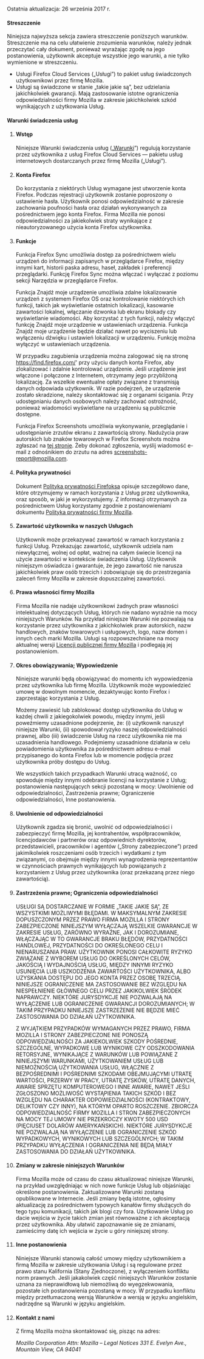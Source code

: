 Ostatnia aktualizacja: 26 września 2017 r.

#### Streszczenie

Niniejsza najwyższa sekcja zawiera streszczenie poniższych warunków. Streszczenie ma na celu ułatwienie zrozumienia warunków, należy jednak przeczytać cały dokument, ponieważ wyrażając zgodę na jego postanowienia, użytkownik akceptuje wszystkie jego warunki, a nie tylko wymienione w streszczeniu.

- Usługi Firefox Cloud Services („Usługi”) to pakiet usług świadczonych użytkownikowi przez firmę Mozilla.
- Usługi są świadczone w stanie „takie jakie są”, bez udzielania jakichkolwiek gwarancji. Mają zastosowanie istotne ograniczenia odpowiedzialności firmy Mozilla w zakresie jakichkolwiek szkód wynikających z użytkowania Usług.

#### Warunki świadczenia usług

1. #### Wstęp

    Niniejsze Warunki świadczenia usług („<u>Warunki</u>”) regulują korzystanie przez użytkownika z usług Firefox Cloud Services — pakietu usług internetowych dostarczanych przez firmę Mozilla („Usługi”).

2. #### Konta Firefox

    Do korzystania z niektórych Usług wymagane jest utworzenie konta Firefox.  Podczas rejestracji użytkownik zostanie poproszony o ustawienie hasła. Użytkownik ponosi odpowiedzialność w zakresie zachowania poufności hasła oraz działań wykonywanych za pośrednictwem jego konta Firefox. Firma Mozilla nie ponosi odpowiedzialności za jakiekolwiek straty wynikające z nieautoryzowanego użycia konta Firefox użytkownika.

3. #### Funkcje

    Funkcja Firefox Sync umożliwia dostęp za pośrednictwem wielu urządzeń do informacji zapisanych w przeglądarce Firefox, między innymi kart, historii paska adresu, haseł, zakładek i preferencji przeglądarki. Funkcję Firefox Sync można włączać i wyłączać z poziomu sekcji Narzędzia w przeglądarce Firefox.

    Funkcja Znajdź moje urządzenie umożliwia zdalne lokalizowanie urządzeń z systemem Firefox OS oraz kontrolowanie niektórych ich funkcji, takich jak wyświetlanie ostatnich lokalizacji, kasowanie zawartości lokalnej, włączanie dzwonka lub ekranu blokady czy wyświetlanie wiadomości. Aby korzystać z tych funkcji, należy włączyć funkcję Znajdź moje urządzenie w ustawieniach urządzenia. Funkcja Znajdź moje urządzenie będzie działać nawet po wyciszeniu lub wyłączeniu dźwięku i ustawień lokalizacji w urządzeniu. Funkcję można wyłączyć w ustawieniach urządzenia.

    W przypadku zagubienia urządzenia można zalogować się na stronę https://find.firefox.com/' przy użyciu danych konta Firefox, aby zlokalizować i zdalnie kontrolować urządzenie. Jeśli urządzenie jest włączone i połączone z Internetem, otrzymamy jego przybliżoną lokalizację. Za wszelkie ewentualne opłaty związane z transmisją danych odpowiada użytkownik. W razie podejrzeń, że urządzenie zostało skradzione, należy skontaktować się z organami ścigania. Przy udostępnianiu danych osobowych należy zachować ostrożność, ponieważ wiadomości wyświetlane na urządzeniu są publicznie dostępne.
    
    Funkcja Firefox Screenshots umożliwia wykonywanie, przeglądanie i udostępnianie zrzutów ekranu z zawartością strony. Nadużycia praw autorskich lub znaków towarowych w Firefox Screenshots można zgłaszać na [tej stronie](https://www.mozilla.org/en-US/about/legal/report-infringement/). Żeby dokonać zgłoszenia, wyślij wiadomość e-mail z odnośnikiem do zrzutu na adres screenshots-report@mozilla.com.

4. #### Polityka prywatności

    Dokument [Polityka prywatności Firefoksa](https://www.mozilla.org/en-US/privacy/firefox/) opisuje szczegółowo dane, które otrzymujemy w ramach korzystania z Usług przez użytkownika, oraz sposób, w jaki je wykorzystujemy. Z informacji otrzymanych za pośrednictwem Usług korzystamy zgodnie z postanowieniami dokumentu [Polityka prywatności firmy Mozilla](https://www.mozilla.org/privacy/).

5. #### Zawartość użytkownika w naszych Usługach

    Użytkownik może przekazywać zawartość w ramach korzystania z funkcji Usług. Przekazując zawartość, użytkownik udziela nam niewyłącznej, wolnej od opłat, ważnej na całym świecie licencji na użycie zawartości w kontekście świadczenia Usług. Użytkownik niniejszym oświadcza i gwarantuje, że jego zawartość nie narusza jakichkolwiek praw osób trzecich i zobowiązuje się do przestrzegania zaleceń firmy Mozilla w zakresie dopuszczalnej zawartości.

6. #### Prawa własności firmy Mozilla

    Firma Mozilla nie nadaje użytkownikowi żadnych praw własności intelektualnej dotyczących Usług, których nie nadano wyraźnie na mocy niniejszych Warunków. Na przykład niniejsze Warunki nie pozwalają na korzystanie przez użytkownika z jakichkolwiek praw autorskich, nazw handlowych, znaków towarowych i usługowych, logo, nazw domen i innych cech marki Mozilla. Usługi są rozpowszechniane na mocy aktualnej wersji [Licencji publicznej firmy Mozilla](https://www.mozilla.org/MPL/) i podlegają jej postanowieniom.

7. #### Okres obowiązywania; Wypowiedzenie

    Niniejsze warunki będą obowiązywać do momentu ich wypowiedzenia przez użytkownika lub firmę Mozilla. Użytkownik może wypowiedzieć umowę w dowolnym momencie, dezaktywując konto Firefox i zaprzestając korzystania z Usług.

    Możemy zawiesić lub zablokować dostęp użytkownika do Usług w każdej chwili z jakiegokolwiek powodu, między innymi, jeśli poweźmiemy uzasadnione podejrzenie, że: (i) użytkownik naruszył niniejsze Warunki, (ii) spowodował ryzyko naszej odpowiedzialności prawnej, albo (iii) świadczenie Usług na rzecz użytkownika nie ma uzasadnienia handlowego. Podejmiemy uzasadnione działania w celu powiadomienia użytkownika za pośrednictwem adresu e-mail przypisanego do konta Firefox lub w momencie podjęcia przez użytkownika próby dostępu do Usług.

    We wszystkich takich przypadkach Warunki utracą ważność, co spowoduje między innymi odebranie licencji na korzystanie z Usług; postanowienia następujących sekcji pozostaną w mocy: Uwolnienie od odpowiedzialności, Zastrzeżenia prawne; Ograniczenie odpowiedzialności, Inne postanowienia.

8. #### Uwolnienie od odpowiedzialności

    Użytkownik zgadza się bronić, uwolnić od odpowiedzialności i zabezpieczyć firmę Mozilla, jej kontrahentów, współpracowników, licencjodawców i partnerów oraz odpowiednich dyrektorów, przedstawicieli, pracowników i agentów („Strony zabezpieczone”) przed jakimikolwiek roszczeniami osób trzecich i wydatkami z tym związanymi, co obejmuje między innymi wynagrodzenia reprezentantów w czynnościach prawnych wynikających lub powiązanych z korzystaniem z Usług przez użytkownika (oraz przekazaną przez niego zawartością).

9. #### Zastrzeżenia prawne; Ograniczenia odpowiedzialności

    USŁUGI SĄ DOSTARCZANIE W FORMIE „TAKIE JAKIE SĄ”, ZE WSZYSTKIMI MOŻLIWYMI BŁĘDAMI. W MAKSYMALNYM ZAKRESIE DOPUSZCZONYM PRZEZ PRAWO FIRMA MOZILLA I STRONY ZABEZPIECZONE NINIEJSZYM WYŁĄCZAJĄ WSZELKIE GWARANCJE W ZAKRESIE USŁUG, ZARÓWNO WYRAŹNE, JAK I DOROZUMIANE, WŁĄCZAJĄC W TO GWARANCJE BRAKU BŁĘDÓW, PRZYDATNOŚCI HANDLOWEJ, PRZYDATNOŚCI DO OKREŚLONEGO CELU I NIENARUSZANIA PRAW. UŻYTKOWNIK PONOSI CAŁKOWITE RYZYKO ZWIĄZANE Z WYBOREM USŁUG DO OKREŚLONYCH CELÓW, JAKOŚCIĄ I WYDAJNOŚCIĄ USŁUG, MIĘDZY INNYMI RYZYKO USUNIĘCIA LUB USZKODZENIA ZAWARTOŚCI UŻYTKOWNIKA, ALBO UZYSKANIA DOSTĘPU DO JEGO KONTA PRZEZ OSOBĘ TRZECIĄ. NINIEJSZE OGRANICZENIE MA ZASTOSOWANIE BEZ WZGLĘDU NA NIESPEŁNIENIE GŁÓWNEGO CELU PRZEZ JAKIKOLWIEK ŚRODEK NAPRAWCZY. NIEKTÓRE JURYSDYKCJE NIE POZWALAJĄ NA WYŁĄCZENIE LUB OGRANICZENIE GWARANCJI DOROZUMIANYCH; W TAKIM PRZYPADKU NINIEJSZE ZASTRZEŻENIE NIE BĘDZIE MIEĆ ZASTOSOWANIA DO DZIAŁAŃ UŻYTKOWNIKA.

    Z WYJĄTKIEM PRZYPADKÓW WYMAGANYCH PRZEZ PRAWO, FIRMA MOZILLA I STRONY ZABEZPIECZONE NIE PONOSZĄ ODPOWIEDZIALNOŚCI ZA JAKIEKOLWIEK SZKODY POŚREDNIE, SZCZEGÓLNE, WYPADKOWE LUB WYNIKOWE CZY ODSZKODOWANIA RETORSYJNE, WYNIKAJĄCE Z WARUNKÓW LUB POWIĄZANE Z NINIEJSZYMI WARUNKAMI, UŻYTKOWANIEM USŁUG LUB NIEMOŻNOŚCIĄ UŻYTKOWANIA USŁUG, WŁĄCZNIE Z BEZPOŚREDNIMI I POŚREDNIMI SZKODAMI OBEJMUJĄCYMI UTRATĘ WARTOŚCI, PRZERWY W PRACY, UTRATĘ ZYSKÓW, UTRATĘ DANYCH, AWARIE SPRZĘTU KOMPUTEROWEGO I INNE AWARIE, NAWET JEŚLI ZGŁOSZONO MOŻLIWOŚĆ WYSTĄPIENIA TAKICH SZKÓD I BEZ WZGLĘDU NA CHARAKTER ODPOWIEDZIALNOŚCI (KONTRAKTOWY, DELIKTOWY CZY INNY), NA KTÓRYM OPARTO ROSZCZENIE. ZBIORCZA ODPOWIEDZIALNOŚĆ FIRMY MOZILLA I STRON ZABEZPIECZONYCH NA MOCY TEJ UMOWY NIE PRZEKROCZY KWOTY 500 USD (PIĘCIUSET DOLARÓW AMERYKAŃSKICH). NIEKTÓRE JURYSDYKCJE NIE POZWALAJĄ NA WYŁĄCZENIE LUB OGRANICZENIE SZKÓD WYPADKOWYCH, WYNIKOWYCH LUB SZCZEGÓLNYCH; W TAKIM PRZYPADKU WYŁĄCZENIA I OGRANICZENIA NIE BĘDĄ MIAŁY ZASTOSOWANIA DO DZIAŁAŃ UŻYTKOWNIKA.

10. #### Zmiany w zakresie niniejszych Warunków

    Firma Mozilla może od czasu do czasu aktualizować niniejsze Warunki, na przykład uwzględniając w nich nowe funkcje Usług lub objaśniając określone postanowienia. Zaktualizowane Warunki zostaną opublikowane w Internecie. Jeśli zmiany będą istotne, ogłosimy aktualizację za pośrednictwem typowych kanałów firmy służących do tego typu komunikacji, takich jak blogi czy fora. Użytkowanie Usług po dacie wejścia w życie takich zmian jest równoważne z ich akceptacją przez użytkownika. Aby ułatwić zapoznawanie się ze zmianami, zamieścimy datę ich wejścia w życie u góry niniejszej strony.

11. #### Inne postanowienia

    Niniejsze Warunki stanowią całość umowy między użytkownikiem a firmą Mozilla w zakresie użytkowania Usług i są regulowane przez prawo stanu Kalifornia (Stany Zjednoczone), z wyłączeniem konfliktu norm prawnych. Jeśli jakakolwiek część niniejszych Warunków zostanie uznana za nieprawidłową lub niemożliwą do wyegzekwowania, pozostałe ich postanowienia pozostaną w mocy. W przypadku konfliktu między przetłumaczoną wersją Warunków a wersją w języku angielskim, nadrzędne są Warunki w języku angielskim.

12. #### Kontakt z nami

    Z firmą Mozilla można skontaktować się, pisząc na adres:

    <address>
      Mozilla Corporation 
      Attn: Mozilla – Legal Notices 
      331 E. Evelyn Ave., 
      Mountain View, CA 94041 
    </address>
